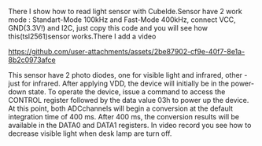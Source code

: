 There I show how to read light sensor with CubeIde.Sensor have 2 work mode : Standart-Mode 100kHz and Fast-Mode 400kHz, connect VCC, GND(3.3V!) and I2C,
just copy this code and you will see how this(tsl2561)sensor works.There I add a video  

https://github.com/user-attachments/assets/2be87902-cf9e-40f7-8e1a-8b2c0973afce

This sensor have 2 photo diodes, one for visible light and infrared, other - just for infrared.
 After applying VDD, the device will initially be in the power-down state. To operate the device,
 issue a command to access the CONTROL register followed by the data value 03h to power up the 
 device. At this point, both ADCchannels will begin a conversion at the default integration time 
 of 400 ms. After 400 ms, the conversion results will be available in the DATA0 and DATA1 registers.
 In video record you see how to decrease visible light when desk lamp are turn off.
